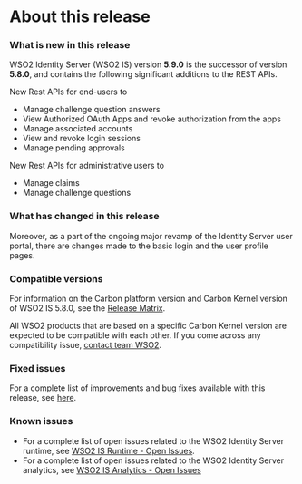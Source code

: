 # About this release

### What is new in this release

WSO2 Identity Server (WSO2 IS) version **5.9.0** is the successor of
version **5.8.0**, and contains the following significant additions to the REST APIs. 

New Rest APIs for end-users to 

-	Manage challenge question answers
-	View Authorized OAuth Apps and revoke authorization from the apps
-	Manage associated accounts
-	View and revoke login sessions
-	Manage pending approvals

New Rest APIs for administrative users to 

-	Manage claims 
-	Manage challenge questions


### What has changed in this release

Moreover, as a part of the ongoing major revamp of the Identity Server user portal, there are changes made to the basic login and the user profile pages.


### Compatible versions

For information on the Carbon platform version and Carbon Kernel version
of WSO2 IS 5.8.0, see the [Release
Matrix](https://wso2.com/products/carbon/release-matrix/).

All WSO2 products that are based on a specific Carbon Kernel version are
expected to be compatible with each other. If you come across any
compatibility issue, [contact team WSO2](https://wso2.com/contact/).

### Fixed issues

For a complete list of improvements and bug fixes available with this
release, see [here](https://github.com/wso2/product-is/milestone/88?closed=1).

### Known issues

-   For a complete list of open issues related to the WSO2 Identity
    Server runtime, see [WSO2 IS Runtime - Open
    Issues](https://github.com/wso2/product-is/issues).
-   For a complete list of open issues related to the WSO2 Identity
    Server analytics, see [WSO2 IS Analytics - Open
    Issues](https://github.com/wso2/analytics-is/issues)
